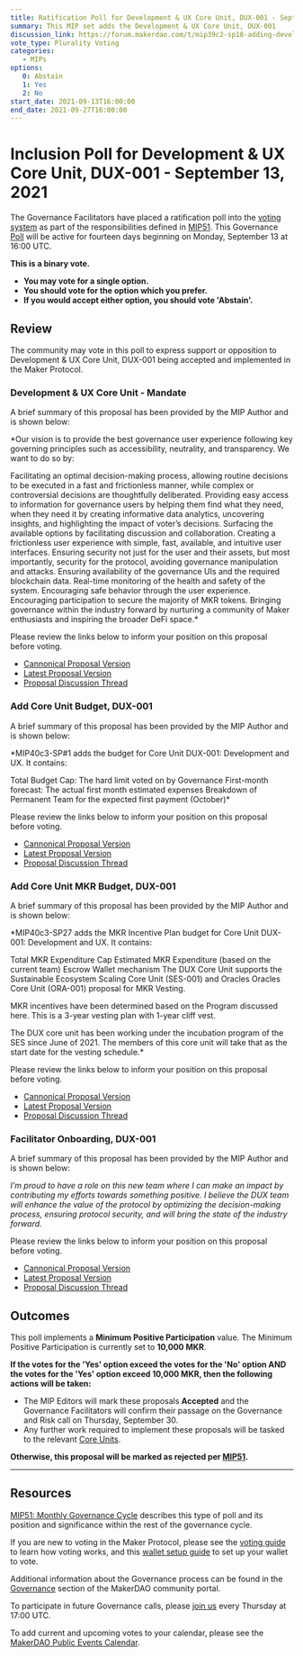 ```yaml
---
title: Ratification Poll for Development & UX Core Unit, DUX-001 - September 13, 2021
summary: This MIP set adds the Development & UX Core Unit, DUX-001
discussion_link: https://forum.makerdao.com/t/mip39c2-sp18-adding-development-ux-core-unit-dux-001/9770
vote_type: Plurality Voting
categories:
   - MIPs
options:
   0: Abstain
   1: Yes
   2: No
start_date: 2021-09-13T16:00:00
end_date: 2021-09-27T16:00:00
---
```

# Inclusion Poll for Development & UX Core Unit, DUX-001 - September 13, 2021

The Governance Facilitators have placed a ratification poll into the [voting system](https://vote.makerdao.com/polling) as part of the responsibilities defined in [MIP51](https://mips.makerdao.com/mips/details/MIP51). This Governance [Poll](https://community-development.makerdao.com/en/learn/governance/on-chain-gov) will be active for fourteen days beginning on Monday, September 13 at 16:00 UTC.

**This is a binary vote.** 
- **You may vote for a single option.** 
- **You should vote for the option which you prefer.**
- **If you would accept either option, you should vote 'Abstain'.**

## Review

The community may vote in this poll to express support or opposition to Development & UX Core Unit, DUX-001 being accepted and implemented in the Maker Protocol.

### Development & UX Core Unit - Mandate

A brief summary of this proposal has been provided by the MIP Author and is shown below:

*Our vision is to provide the best governance user experience following key governing principles such as accessibility, neutrality, and transparency. We want to do so by:

Facilitating an optimal decision-making process, allowing routine decisions to be executed in a fast and frictionless manner, while complex or controversial decisions are thoughtfully deliberated.
Providing easy access to information for governance users by helping them find what they need, when they need it by creating informative data analytics, uncovering insights, and highlighting the impact of voter’s decisions.
Surfacing the available options by facilitating discussion and collaboration.
Creating a frictionless user experience with simple, fast, available, and intuitive user interfaces.
Ensuring security not just for the user and their assets, but most importantly, security for the protocol, avoiding governance manipulation and attacks.
Ensuring availability of the governance UIs and the required blockchain data.
Real-time monitoring of the health and safety of the system.
Encouraging safe behavior through the user experience.
Encouraging participation to secure the majority of MKR tokens.
Bringing governance within the industry forward by nurturing a community of Maker enthusiasts and inspiring the broader DeFi space.*

Please review the links below to inform your position on this proposal before voting.
* [Cannonical Proposal Version](https://github.com/makerdao/mips/blob/597512747641658bc38c72bc17d1c84e43153c2b/MIP39/MIP39c2-Subproposals/MIP39c2-SP18.md)
* [Latest Proposal Version](https://mips.makerdao.com/mips/details/MIP39c2SP18)
* [Proposal Discussion Thread](https://forum.makerdao.com/t/mip39c2-sp18-adding-development-ux-core-unit-dux-001/9770)

### Add Core Unit Budget, DUX-001

A brief summary of this proposal has been provided by the MIP Author and is shown below:

*MIP40c3-SP#1 adds the budget for Core Unit DUX-001: Development and UX. It contains:

Total Budget Cap: The hard limit voted on by Governance
First-month forecast: The actual first month estimated expenses
Breakdown of Permanent Team for the expected first payment (October)*

Please review the links below to inform your position on this proposal before voting.
* [Cannonical Proposal Version](https://github.com/makerdao/mips/blob/597512747641658bc38c72bc17d1c84e43153c2b/MIP40/MIP40c3-Subproposals/MIP40c3-SP26.md)
* [Latest Proposal Version](https://mips.makerdao.com/mips/details/MIP40c3SP26)
* [Proposal Discussion Thread](https://forum.makerdao.com/t/mip40c3-sp26-development-ux-core-unit-budget-dux-001/9774)

### Add Core Unit MKR Budget, DUX-001

A brief summary of this proposal has been provided by the MIP Author and is shown below:

*MIP40c3-SP27 adds the MKR Incentive Plan budget for Core Unit DUX-001: Development and UX. It contains:

Total MKR Expenditure Cap
Estimated MKR Expenditure (based on the current team)
Escrow Wallet mechanism
The DUX Core Unit supports the Sustainable Ecosystem Scaling Core Unit (SES-001) and Oracles Oracles Core Unit (ORA-001) proposal for MKR Vesting.

MKR incentives have been determined based on the Program discussed here. This is a 3-year vesting plan with 1-year cliff vest.

The DUX core unit has been working under the incubation program of the SES since June of 2021. The members of this core unit will take that as the start date for the vesting schedule.*

Please review the links below to inform your position on this proposal before voting.
* [Cannonical Proposal Version](https://github.com/makerdao/mips/blob/597512747641658bc38c72bc17d1c84e43153c2b/MIP40/MIP40c3-Subproposals/MIP40c3-SP27.md)
* [Latest Proposal Version](https://mips.makerdao.com/mips/details/MIP40c3SP27)
* [Proposal Discussion Thread](https://forum.makerdao.com/t/mip40c3-sp27-development-ux-core-unit-mkr-budget-dux-001/9777)

### Facilitator Onboarding, DUX-001

A brief summary of this proposal has been provided by the MIP Author and is shown below:

*I’m proud to have a role on this new team where I can make an impact by contributing my efforts towards something positive. I believe the DUX team will enhance the value of the protocol by optimizing the decision-making process, ensuring protocol security, and will bring the state of the industry forward.*

Please review the links below to inform your position on this proposal before voting.
* [Cannonical Proposal Version](https://github.com/makerdao/mips/blob/597512747641658bc38c72bc17d1c84e43153c2b/MIP41/MIP41c4-Subproposals/MIP41c4-SP19.md)
* [Latest Proposal Version](https://mips.makerdao.com/mips/details/MIP41c4SP19)
* [Proposal Discussion Thread](https://forum.makerdao.com/t/mip41c4-sp19-facilitator-onboarding-development-and-ux-core-unit-dux-001/9779)

## Outcomes

This poll implements a **Minimum Positive Participation** value. The Minimum Positive Participation is currently set to **10,000 MKR**.

**If the votes for the 'Yes' option exceed the votes for the 'No' option AND the votes for the 'Yes' option exceed 10,000 MKR, then the following actions will be taken:**
* The MIP Editors will mark these proposals **Accepted** and the Governance Facilitators will confirm their passage on the Governance and Risk call on Thursday, September 30.
* Any further work required to implement these proposals will be tasked to the relevant [Core Units](https://mips.makerdao.com/mips/details/MIP38#mip38c2-core-unit-state).

**Otherwise, this proposal will be marked as rejected per [MIP51](https://mips.makerdao.com/mips/details/MIP51#mip51c2-ratification-poll).**

---

## Resources

[MIP51: Monthly Governance Cycle](https://mips.makerdao.com/mips/details/MIP51) describes this type of poll and its position and significance within the rest of the governance cycle.

If you are new to voting in the Maker Protocol, please see the [voting guide](https://community-development.makerdao.com/en/learn/governance/how-voting-works/) to learn how voting works, and this [wallet setup guide](https://community-development.makerdao.com/en/learn/governance/voting-setup/) to set up your wallet to vote.

Additional information about the Governance process can be found in the [Governance](https://community-development.makerdao.com/en/learn/governance) section of the MakerDAO community portal.

To participate in future Governance calls, please [join us](https://github.com/makerdao/community/tree/master/governance/governance-and-risk-meetings) every Thursday at 17:00 UTC.

To add current and upcoming votes to your calendar, please see the [MakerDAO Public Events Calendar](https://calendar.google.com/calendar/embed?src=makerdao.com_3efhm2ghipksegl009ktniomdk%40group.calendar.google.com&ctz=UTC&mode=week&showCalendars=0&showPrint=0).
